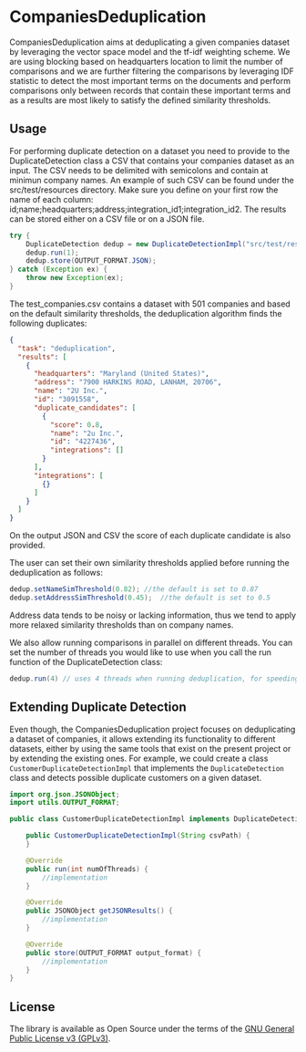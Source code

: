 # CompaniesDeduplication

CompaniesDeduplication aims at deduplicating a given companies dataset by leveraging the vector space model and the
tf-idf weighting scheme. We are using blocking based on headquarters location to limit the number of comparisons and we
are further filtering the comparisons by leveraging IDF statistic to detect the most important terms on the documents
and perform comparisons only between records that contain these important terms and as a results are most likely to
satisfy the defined similarity thresholds.

## Usage

For performing duplicate detection on a dataset you need to provide to the DuplicateDetection class a CSV that contains
your
companies dataset as an input. The CSV needs to be delimited with semicolons and contain at minimun company names. An
example of
such CSV can be found under the src/test/resources directory. Make sure you define on your first row the name of each
column:
id;name;headquarters;address;integration_id1;integration_id2. The results can be stored either on a CSV file or on a
JSON file.

```java
try {
    DuplicateDetection dedup = new DuplicateDetectionImpl("src/test/resources/test_companies.csv");
    dedup.run(1);
    dedup.store(OUTPUT_FORMAT.JSON);
} catch (Exception ex) {
    throw new Exception(ex);
}
```

The test_companies.csv contains a dataset with 501 companies and based on the default similarity thresholds, the
deduplication algorithm finds the following duplicates:

```json
{
  "task": "deduplication",
  "results": [
    {
      "headquarters": "Maryland (United States)",
      "address": "7900 HARKINS ROAD, LANHAM, 20706",
      "name": "2U Inc.",
      "id": "3091558",
      "duplicate_candidates": [
        {
          "score": 0.8,
          "name": "2u Inc.",
          "id": "4227436",
          "integrations": []
        }
      ],
      "integrations": [
        {}
      ]
    }
  ]
}
```

On the output JSON and CSV the score of each duplicate candidate is also provided.

The user can set their own similarity thresholds applied before running the deduplication as follows:

```java
dedup.setNameSimThreshold(0.82); //the default is set to 0.87
dedup.setAddressSimThreshold(0.45);  //the default is set to 0.5
```

Address data tends to be noisy or lacking information, thus we tend to apply more relaxed similarity thresholds than on
company names.

We also allow running comparisons in parallel on different threads. You can set the number of threads you would like to
use when you call the run function of the DuplicateDetection class:

```java
dedup.run(4) // uses 4 threads when running deduplication, for speeding up the deduplication task
```

## Extending Duplicate Detection

Even though, the CompaniesDeduplication project focuses on deduplicating a dataset of companies, it allows extending its
functionality to different datasets, either by using the same tools that exist on the present project or by extending
the existing ones. For example, we could create a class `CustomerDuplicateDetectionImpl` that implements the `DuplicateDetection` class and detects
possible duplicate customers on a given dataset.

```java
import org.json.JSONObject;
import utils.OUTPUT_FORMAT;

public class CustomerDuplicateDetectionImpl implements DuplicateDetection {

    public CustomerDuplicateDetectionImpl(String csvPath) {
    }

    @Override
    public run(int numOfThreads) {
        //implementation
    }

    @Override
    public JSONObject getJSONResults() {
        //implementation
    }

    @Override
    public store(OUTPUT_FORMAT output_format) {
        //implementation
    }
}
```

## License

The library is available as Open Source under the terms of
the [GNU General Public License v3 (GPLv3)](https://www.gnu.org/licenses/gpl-3.0.txt>).